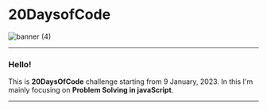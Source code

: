 # 20DaysofCode

![banner (4)](https://user-images.githubusercontent.com/109837813/211257761-da64e7d5-cf9a-4a1c-aefb-84e7ab282635.png)

---
### Hello! 
This is __20DaysOfCode__ challenge starting from 9 January, 2023.  In this I'm mainly focusing on **Problem Solving in javaScript**.

---
